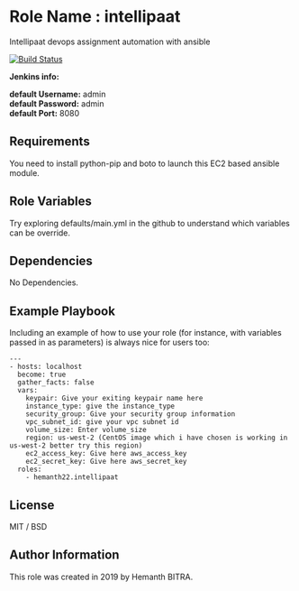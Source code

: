 Role Name : intellipaat
=========

Intellipaat devops assignment automation with ansible

[![Build Status](https://travis-ci.org/hemanth22/ansible-role-intellipaat.svg?branch=master)](https://travis-ci.org/hemanth22/ansible-role-intellipaat)

__Jenkins info:__

__default Username:__ admin  
__default Password:__ admin  
__default Port:__ 8080

Requirements
------------

You need to install python-pip and boto to launch this EC2 based ansible module.

Role Variables
--------------

Try exploring defaults/main.yml in the github to understand which variables can be override.

Dependencies
------------

No Dependencies. 

Example Playbook
----------------

Including an example of how to use your role (for instance, with variables passed in as parameters) is always nice for users too:

```
---
- hosts: localhost
  become: true
  gather_facts: false
  vars:
    keypair: Give your exiting keypair name here
    instance_type: give the instance_type
    security_group: Give your security group information
    vpc_subnet_id: give your vpc subnet id
    volume_size: Enter volume_size
    region: us-west-2 (CentOS image which i have chosen is working in us-west-2 better try this region)
    ec2_access_key: Give here aws_access_key
    ec2_secret_key: Give here aws_secret_key
  roles:
    - hemanth22.intellipaat
```

License
-------

MIT / BSD

Author Information
------------------

This role was created in 2019 by Hemanth BITRA.

